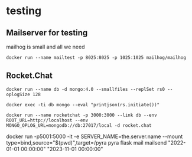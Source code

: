 
# testing

## Mailserver for testing

mailhog is small and all we need

    docker run --name mailtest -p 8025:8025 -p 1025:1025 mailhog/mailhog

## Rocket.Chat

    docker run --name db -d mongo:4.0 --smallfiles --replSet rs0 --oplogSize 128

    docker exec -ti db mongo --eval "printjson(rs.initiate())"

    docker run --name rocketchat -p 3000:3000 --link db --env ROOT_URL=http://localhost --env MONGO_OPLOG_URL=mongodb://db:27017/local -d rocket.chat


docker run -p5001:5000 -it -e SERVER_NAME=the.server.name  --mount type=bind,source="$(pwd)",target=/pyra pyra flask mail mailsend "2022-01-01 00:00:00"  "2023-11-01 00:00:00"
